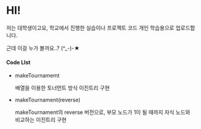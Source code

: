 # HI!
저는 대학생이고요, 학교에서 진행한 실습이나 프로젝트 코드 개인 학습용으로 업로드합니다.

근데 이걸 누가 볼까요..? (^_-)-★

#### Code LIst
- makeTournamemt
  
  배열을 이용한 토너먼트 방식 이진트리 구현
- makeTournament(reverse)
  
  makeTournament의 reverse 버전으로, 부모 노드가 1이 될 때까지 자식 노드와 비교하는 이진트리 구현
